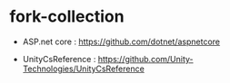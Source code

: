 # fork-collection


- ASP.net core :
https://github.com/dotnet/aspnetcore



- UnityCsReference :
https://github.com/Unity-Technologies/UnityCsReference
